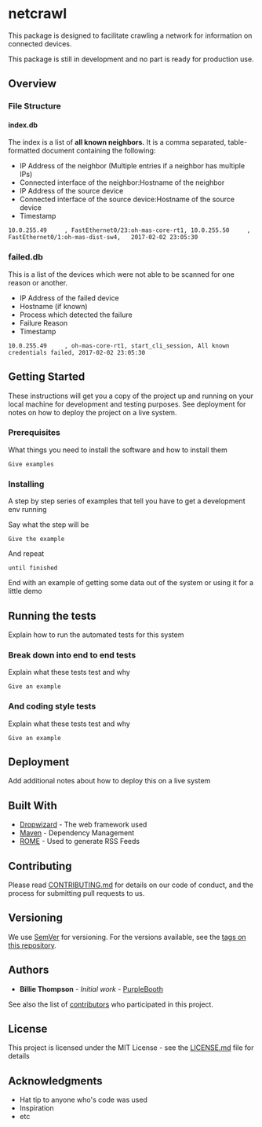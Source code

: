 # netcrawl

This package is designed to facilitate crawling a network for information on connected devices.

This package is still in development and no part is ready for production use.


## Overview


### File Structure

#### index.db

The index is a list of **all known neighbors.** It is a comma separated, table-formatted document containing the following:
* IP Address of the neighbor (Multiple entries if a neighbor has multiple IPs)
* Connected interface of the neighbor:Hostname of the neighbor
* IP Address of the source device
* Connected interface of the source device:Hostname of the source device
* Timestamp

```
10.0.255.49     , FastEthernet0/23:oh-mas-core-rt1, 10.0.255.50     , FastEthernet0/1:oh-mas-dist-sw4,   2017-02-02 23:05:30
```

### failed.db

This is a list of the devices which were not able to be scanned for one reason or another.
* IP Address of the failed device
* Hostname (if known)
* Process which detected the failure
* Failure Reason
* Timestamp

```
10.0.255.49     , oh-mas-core-rt1, start_cli_session, All known credentials failed, 2017-02-02 23:05:30
```


## Getting Started

These instructions will get you a copy of the project up and running on your local machine for development and testing purposes. See deployment for notes on how to deploy the project on a live system.

### Prerequisites

What things you need to install the software and how to install them

```
Give examples
```

### Installing

A step by step series of examples that tell you have to get a development env running

Say what the step will be

```
Give the example
```

And repeat

```
until finished
```

End with an example of getting some data out of the system or using it for a little demo

## Running the tests

Explain how to run the automated tests for this system

### Break down into end to end tests

Explain what these tests test and why

```
Give an example
```

### And coding style tests

Explain what these tests test and why

```
Give an example
```

## Deployment

Add additional notes about how to deploy this on a live system

## Built With

* [Dropwizard](http://www.dropwizard.io/1.0.2/docs/) - The web framework used
* [Maven](https://maven.apache.org/) - Dependency Management
* [ROME](https://rometools.github.io/rome/) - Used to generate RSS Feeds

## Contributing

Please read [CONTRIBUTING.md](https://gist.github.com/PurpleBooth/b24679402957c63ec426) for details on our code of conduct, and the process for submitting pull requests to us.

## Versioning

We use [SemVer](http://semver.org/) for versioning. For the versions available, see the [tags on this repository](https://github.com/your/project/tags). 

## Authors

* **Billie Thompson** - *Initial work* - [PurpleBooth](https://github.com/PurpleBooth)

See also the list of [contributors](https://github.com/your/project/contributors) who participated in this project.

## License

This project is licensed under the MIT License - see the [LICENSE.md](LICENSE.md) file for details

## Acknowledgments

* Hat tip to anyone who's code was used
* Inspiration
* etc
